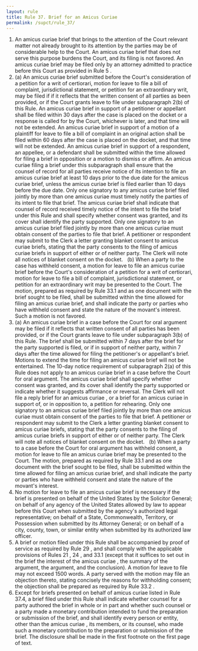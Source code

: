 ```yaml
---
layout: rule
title: Rule 37. Brief for an Amicus Curiae
permalink: /supct/rule_37/
---
```


1. An amicus curiae brief that brings to the attention of the Court relevant matter not already brought to its attention by the parties may be of considerable help to the Court. An amicus curiae brief that does not serve this purpose burdens the Court, and its filing is not favored. An amicus curiae brief may be filed only by an attorney admitted to practice before this Court as provided in Rule 5 .
2. (a) An amicus curiae brief submitted before the Court's consideration of a petition for a writ of certiorari, motion for leave to file a bill of complaint, jurisdictional statement, or petition for an extraordinary writ, may be filed if if it reflects that the written consent of all parties as been provided, or if the Court grants leave to file under subparagraph 2(b) of this Rule. An amicus curiae brief in support of a petitioner or appellant shall be filed within 30 days after the case is placed on the docket or a response is called for by the Court, whichever is later, and that time will not be extended. An amicus curiae brief in support of a motion of a plaintiff for leave to file a bill of complaint in an original action shall be filed within 60 days after the case is placed on the docket, and that time will not be extended. An amicus curiae brief in support of a respondent, an appellee, or a defendant shall be submitted within the time allowed for filing a brief in opposition or a motion to dismiss or affirm. An amicus curiae filing a brief under this subparagraph shall ensure that the counsel of record for all parties receive notice of its intention to file an amicus curiae brief at least 10 days prior to the due date for the amicus curiae brief, unless the amicus curiae brief is filed earlier than 10 days before the due date. Only one signatory to any amicus curiae brief filed jointly by more than one amicus curiae must timely notify the parties of its intent to file that brief. The amicus curiae brief shall indicate that counsel of record received timely notice of the intent to file the brief under this Rule and shall specify whether consent was granted, and its cover shall identify the party supported. Only one signatory to an amicus curiae brief filed jointly by more than one amicus curiae must obtain consent of the parties to file that brief. A petitioner or respondent may submit to the Clerk a letter granting blanket consent to amicus curiae briefs, stating that the party consents to the filing of amicus curiae briefs in support of either or of neither party. The Clerk will note all notices of blanket consent on the docket.
&nbsp;&nbsp;(b) When a party to the case has withheld consent, a motion for leave to file an amicus curiae brief before the Court's consideration of a petition for a writ of certiorari, motion for leave to file a bill of complaint, jurisdictional statement, or petition for an extraordinary writ may be presented to the Court. The motion, prepared as required by Rule 33.1 and as one document with the brief sought to be filed, shall be submitted within the time allowed for filing an amicus curiae brief, and shall indicate the party or parties who have withheld consent and state the nature of the movant's interest. Such a motion is not favored.
3. (a) An amicus curiae brief in a case before the Court for oral argument may be filed if it reflects that written consent of all parties has been provided, or if the Court grants leave to file under subparagraph 3(b) of this Rule. The brief shall be submitted within 7 days after the brief for the party supported is filed, or if in support of neither party, within 7 days after the time allowed for filing the petitioner's or appellant's brief. Motions to extend the time for filing an amicus curiae brief will not be entertained. The 10-day notice requirement of subparagraph 2(a) of this Rule does not apply to an amicus curiae brief in a case before the Court for oral argument. The amicus curiae brief shall specify whether consent was granted, and its cover shall identify the party supported or indicate whether it suggests affirmance or reversal. The Clerk will not file a reply brief for an amicus curiae , or a brief for an amicus curiae in support of, or in opposition to, a petition for rehearing. Only one signatory to an amicus curiae brief filed jointly by more than one amicus curiae must obtain consent of the parties to file that brief. A petitioner or respondent may submit to the Clerk a letter granting blanket consent to amicus curiae briefs, stating that the party consents to the filing of amicus curiae briefs in support of either or of neither party. The Clerk will note all notices of blanket consent on the docket.
&nbsp;&nbsp;(b) When a party to a case before the Court for oral argument has withheld consent, a motion for leave to file an amicus curiae brief may be presented to the Court. The motion, prepared as required by Rule 33.1 and as one document with the brief sought to be filed, shall be submitted within the time allowed for filing an amicus curiae brief, and shall indicate the party or parties who have withheld consent and state the nature of the movant's interest.
4. No motion for leave to file an amicus curiae brief is necessary if the brief is presented on behalf of the United States by the Solicitor General; on behalf of any agency of the United States allowed by law to appear before this Court when submitted by the agency's authorized legal representative; on behalf of a State, Commonwealth, Territory, or Possession when submitted by its Attorney General; or on behalf of a city, county, town, or similar entity when submitted by its authorized law officer.
5. A brief or motion filed under this Rule shall be accompanied by proof of service as required by Rule 29 , and shall comply with the applicable provisions of Rules 21 , 24 , and 33.1 (except that it suffices to set out in the brief the interest of the amicus curiae , the summary of the argument, the argument, and the conclusion). A motion for leave to file may not exceed 1500 words. A party served with the motion may file an objection thereto, stating concisely the reasons for withholding consent; the objection shall be prepared as required by Rule 33.2 .
6. Except for briefs presented on behalf of amicus curiae listed in Rule 37.4, a brief filed under this Rule shall indicate whether counsel for a party authored the brief in whole or in part and whether such counsel or a party made a monetary contribution intended to fund the preparation or submission of the brief, and shall identify every person or entity, other than the amicus curiae , its members, or its counsel, who made such a monetary contribution to the preparation or submission of the brief. The disclosure shall be made in the first footnote on the first page of text.
